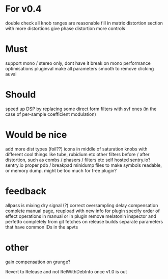 # For v0.4

double check all knob ranges are reasonable
fill in matrix distortion section with more distortions
give phase distortion more controls

# Must

support mono / stereo only, dont have it break on mono
performance optimisations
pluginval
make all parameters smooth to remove clicking
auval

# Should

speed up DSP by replacing some direct form filters with svf ones (in the case of per-sample coefficient modulation)

# Would be nice

add more dist types (foil??)
icons in middle of saturation knobs with different cool things like tube, rubidium etc
other filters before / after distortion, such as combs / phasers / filters etc
self hosted sentry.io?
sentry.io proper pdb / breakpad minidump files to make symbols readable, or memory dump. might be too much for free plugin?

# feedback 

allpass is mixing dry signal (?)
correct oversampling delay compensation
complete manual page, reupload with new info for plugin
specify order of effect operations in manual or in plugin
remove melatonin inspector and perfetto completely from git fetches on release builds
separate parameters that have common IDs in the apvts


# other
gain compensation on grunge?

Revert to Release and not RelWithDebInfo once v1.0 is out